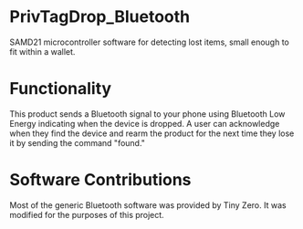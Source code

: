 # PrivTagDrop_Bluetooth
SAMD21 microcontroller software for detecting lost items, small enough to fit within a wallet. 

# Functionality

This product sends a Bluetooth signal to your phone using Bluetooth Low Energy indicating when the device is dropped. A user can acknowledge when they find the device and rearm the product for the next time they lose it by sending the command "found." 

# Software Contributions
Most of the generic Bluetooth software was provided by Tiny Zero. It was modified for the purposes of this project. 

